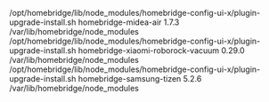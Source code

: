 
/opt/homebridge/lib/node_modules/homebridge-config-ui-x/plugin-upgrade-install.sh homebridge-midea-air 1.7.3 /var/lib/homebridge/node_modules
/opt/homebridge/lib/node_modules/homebridge-config-ui-x/plugin-upgrade-install.sh homebridge-xiaomi-roborock-vacuum 0.29.0 /var/lib/homebridge/node_modules
/opt/homebridge/lib/node_modules/homebridge-config-ui-x/plugin-upgrade-install.sh homebridge-samsung-tizen 5.2.6 /var/lib/homebridge/node_modules